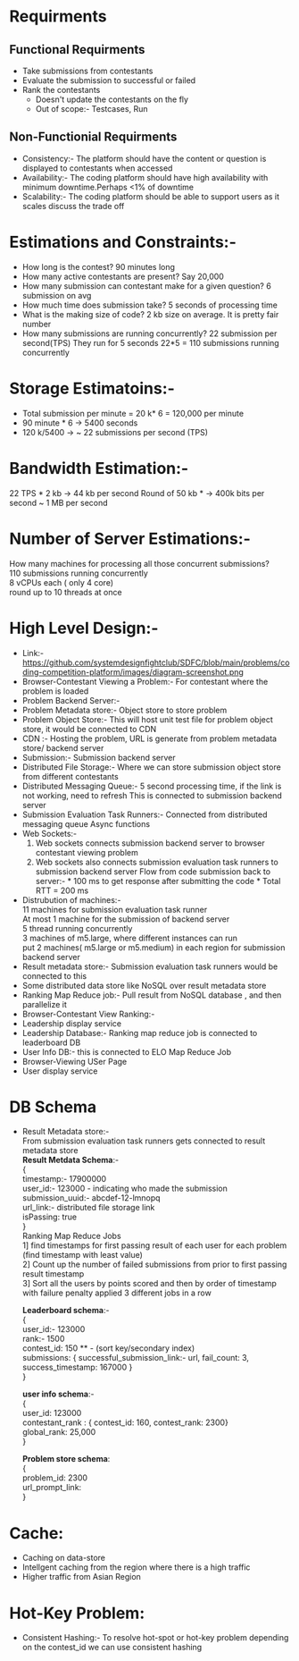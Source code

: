 # Requirments
 ## Functional Requirments
   * Take submissions from contestants
   * Evaluate the submission to successful or failed
   * Rank the contestants
      * Doesn't update the contestants on the fly
      * Out of scope:- Testcases, Run
 ## Non-Functionial Requirments
   * Consistency:- The platform should have the content or question is displayed to contestants when accessed
   * Availability:- The coding platform should have high availability with minimum downtime.Perhaps <1% of downtime
   * Scalability:- The coding platform should be able to support users as it scales
     discuss the trade off

# Estimations and Constraints:-
 * How long is the contest? 90 minutes long
 * How many active contestants are present? Say 20,000
 * How many submission can contestant make for a given question? 6 submission on avg
 * How much time does submission take? 5 seconds of processing time
 * What is the making size of code? 2 kb size on average.
    It is pretty fair number
 * How many submissions are running concurrently?
    22 submission per second(TPS)
    They run for 5 seconds
    22*5 = 110 submissions running concurrently
 
 # Storage Estimatoins:-
   * Total submission per minute = 20 k* 6 = 120,000 per minute
   * 90 minute * 6 -> 5400 seconds
   * 120 k/5400 -> ~ 22 submissions per second (TPS)

 # Bandwidth Estimation:-
  22 TPS * 2 kb -> 44 kb per second
  Round of 50 kb * -> 400k bits per second
  ~ 1 MB per second

 # Number of Server Estimations:-
  How many machines for processing all those concurrent submissions?<br>
  110 submissions running concurrently<br>
  8 vCPUs each ( only 4 core)<br>
  round up to 10 threads at once<br>

 # High Level Design:-
   * Link:- https://github.com/systemdesignfightclub/SDFC/blob/main/problems/coding-competition-platform/images/diagram-screenshot.png
   * Browser-Contestant Viewing a Problem:- For contestant where the problem is loaded
   * Problem Backend Server:- 
   * Problem Metadata store:- Object store to store problem
   * Problem Object Store:- This will host unit test file for problem object store, it would be connected to CDN
   * CDN :- Hosting the problem, URL is generate from problem metadata store/ backend server
   * Submission:- Submission backend server
   * Distributed File Storage:- Where we can store submission object store from different contestants
   * Distributed Messaging Queue:-
      5 second processing time, if the link is not working, need to refresh
      This is connected to submission backend server
   * Submission Evaluation Task Runners:-
      Connected from distributed messaging queue
       Async functions
   * Web Sockets:-
      1. Web sockets connects submission backend server to browser contestant viewing problem
      2. Web sockets also connects submission evaluation task runners to submission backend server
   Flow from code submission back to server:-
    * 100 ms to get response after submitting the code
    * Total RTT = 200 ms
   * Distrubution of machines:-<br>
     11 machines for submission evaluation task runner<br>
     At most 1 machine for the submission of backend server<br>
     5 thread running concurrently<br>
     3 machines of m5.large, where different instances can run<br>
     put 2 machines( m5.large or m5.medium) in each region for submission backend server<br>
  * Result metadata store:-
    Submission evaluation task runners would be connected to this
  * Some distributed data store like NoSQL over result metadata store
  * Ranking Map Reduce job:- Pull result from NoSQL database , and then parallelize it
  * Browser-Contestant View Ranking:-
  * Leadership display service
  * Leadership Database:- Ranking map reduce job is connected to leaderboard DB
  * User Info DB:- this is connected to ELO Map Reduce Job
  * Browser-Viewing USer Page
  * User display service

 # DB Schema
  * Result Metadata store:-<br>
    From submission evaluation task runners gets connected to result metadata store<br>
    **Result Metdata Schema**:-<br>
     {<br>
       timestamp:- 17900000<br>
       user_id:- 123000 - indicating who made the submission<br>
       submission_uuid:- abcdef-12-lmnopq<br>
       url_link:- distributed file storage link<br>
       isPassing: true<br>
     }<br>
    Ranking Map Reduce Jobs<br>
    1] find timestamps for first passing result of each user for each problem (find timestamp with least value)<br>
    2] Count up the number of failed submissions from prior to first passing result timestamp<br>
    3] Sort all the users by points scored and then by order of timestamp with failure penalty applied
    3 different jobs in a row<br>

    **Leaderboard schema**:-<br>
    {<br>
       user_id:- 123000<br>
       rank:- 1500<br>
       contest_id: 150 ** - (sort key/secondary index)<br>
       submissions: { successful_submission_link:- url, fail_count: 3, success_timestamp: 167000 }<br>
    }<br>

    **user info schema**:-<br>
    {<br>
       user_id: 123000<br>
       contestant_rank : { contest_id: 160, contest_rank: 2300}<br>
       global_rank: 25,000<br>
    }<br>

    **Problem store schema**:<br>
    {<br>
      problem_id: 2300<br>
      url_prompt_link:<br>
    }<br>

 # Cache: 
  * Caching on data-store
  * Intellgent caching from the region where there is a high traffic
  * Higher traffic from Asian Region

 # Hot-Key Problem:
  * Consistent Hashing:-
     To resolve hot-spot or hot-key problem depending on the contest_id we can use consistent hashing
     
    
    
    

     
     
     
     
  

  

   
